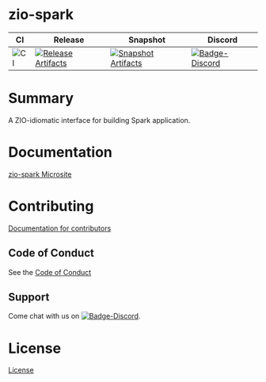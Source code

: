 # zio-spark

| CI | Release | Snapshot | Discord |
| --- | --- | --- | --- |
| ![CI][Badge-CI] | [![Release Artifacts][Badge-SonatypeReleases]][Link-SonatypeReleases] | [![Snapshot Artifacts][Badge-SonatypeSnapshots]][Link-SonatypeSnapshots] | [![Badge-Discord]][Link-Discord] |

# Summary

A ZIO-idiomatic interface for building Spark application.

# Documentation

[zio-spark Microsite](https://zio.github.io/zio-spark/)

# Contributing

[Documentation for contributors](https://zio.github.io/zio-spark/docs/about/about_contributing)

## Code of Conduct

See the [Code of Conduct](https://zio.github.io/zio-spark/docs/about/about_coc)

## Support

Come chat with us on [![Badge-Discord]][Link-Discord].

# License

[License](LICENSE)

[Badge-SonatypeReleases]: https://img.shields.io/nexus/r/https/oss.sonatype.org/dev.zio/zio-spark_2.13.5.svg "Sonatype Releases"
[Badge-SonatypeSnapshots]: https://img.shields.io/nexus/s/https/oss.sonatype.org/dev.zio/zio-spark_2.13.5.svg "Sonatype Snapshots"
[Badge-Discord]: https://img.shields.io/discord/2ccFBr4?logo=discord "chat on discord"
[Link-SonatypeReleases]: https://oss.sonatype.org/content/repositories/releases/dev/zio/zio-spark_2.13.5/ "Sonatype Releases"
[Link-SonatypeSnapshots]: https://oss.sonatype.org/content/repositories/snapshots/dev/zio/zio-spark_2.13.5/ "Sonatype Snapshots"
[Link-Discord]: https://discord.com/invite/2ccFBr4 "Discord"
[Badge-CI]: https://github.com/zio/zio-spark/workflows/CI/badge.svg


